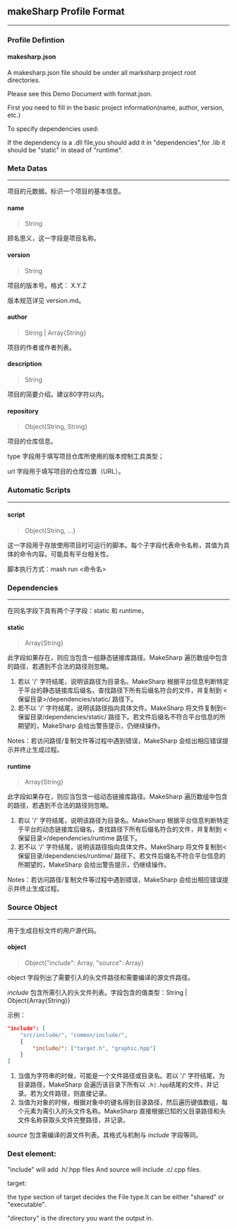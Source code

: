## makeSharp Profile Format

---

### Profile Defintion

#### makesharp.json

A makesharp.json file should be under all marksharp project root directories.  

Please see this Demo Document with format.json.  

First you need to fill in the basic project information(name, author, version, etc.)  

To specify dependencies used:

If the dependency is a .dll file,you should add it in "dependencies",for .lib it should be "static" in stead of "runtime".  



### Meta Datas

---

项目的元数据。标识一个项目的基本信息。

#### name 

> String 

顾名思义，这一字段是项目名称。

#### version

> String

项目的版本号。格式： X.Y.Z

版本规范详见 version.md。

#### author

> String | Array{String}

项目的作者或作者列表。

#### description

> String

项目的简要介绍。建议80字符以内。

#### repository

> Object{String, String}

项目的仓库信息。

type 字段用于填写项目仓库所使用的版本控制工具类型；

url 字段用于填写项目的仓库位置（URL）。



### Automatic Scripts

---

#### script

> Object{String, ...}

这一字段用于存放使用项目时可运行的脚本。每个子字段代表命令名称，其值为具体的命令内容。可能具有平台相关性。

脚本执行方式：mash run <命令名>



### Dependencies

---

在同名字段下具有两个子字段：static 和 runtime。

#### static

> Array{String}

此字段如果存在，则应当包含一组静态链接库路径。MakeSharp 遍历数组中包含的路径，若遇到不合法的路径则忽略。

1. 若以 '/' 字符结尾，说明该路径为目录名。MakeSharp 根据平台信息判断特定于平台的静态链接库后缀名，查找路径下所有后缀名符合的文件，并复制到 <保留目录>/dependencies/static/ 路径下。
2. 若不以 '/' 字符结尾，说明该路径指向具体文件。MakeSharp 将文件复制到<保留目录/dependencies/static/ 路径下。若文件后缀名不符合平台信息的所期望的，MakeSharp 会给出警告提示，仍继续操作。

Notes：若访问路径/复制文件等过程中遇到错误，MakeSharp 会给出相应错误提示并终止生成过程。

#### runtime

> Array{String}

此字段如果存在，则应当包含一组动态链接库路径。MakeSharp 遍历数组中包含的路径，若遇到不合法的路径则忽略。

1. 若以 '/' 字符结尾，说明该路径为目录名。MakeSharp 根据平台信息判断特定于平台的动态链接库后缀名，查找路径下所有后缀名符合的文件，并复制到 <保留目录>/dependencies/runtime 路径下。
2. 若不以 '/' 字符结尾，说明该路径指向具体文件。MakeSharp 将文件复制到<保留目录/dependencies/runtime/ 路径下。若文件后缀名不符合平台信息的所期望的，MakeSharp 会给出警告提示，仍继续操作。

Notes：若访问路径/复制文件等过程中遇到错误，MakeSharp 会给出相应错误提示并终止生成过程。



### Source Object

---

用于生成目标文件的用户源代码。

#### object

> Object{"include": Array, "source": Array}

object 字段列出了需要引入的头文件路径和需要编译的源文件路径。

*include* 包含所需引入的头文件列表。字段包含的值类型：String | Object{Array{String}}

示例：

```json
"include": [
    "src/include/", "common/include/",
    {
        "include/": ["target.h", "graphic.hpp"]
    }
]
```

1. 当值为字符串的时候，可能是一个文件路径或目录名。若以 '/' 字符结尾，为目录路径，MakeSharp 会遍历该目录下所有以 `.h|.hpp`结尾的文件，并记录。若为文件路径，则直接记录。
2. 当值为对象的时候，根据对象中的键名得到目录路径，然后遍历键值数组，每个元素为需引入的头文件名称。MakeSharp 直接根据已知的父目录路径和头文件名称获取头文件完整路径，并记录。

*source* 包含需编译的源文件列表。其格式与机制与 *include* 字段等同。



### Dest element:

"include" will add .h/.hpp files And source will include .c/.cpp files.  

target:

the type section of target decides the File type.It can be either "shared" or "executable".  

"directory" is the directory you want the output in.


